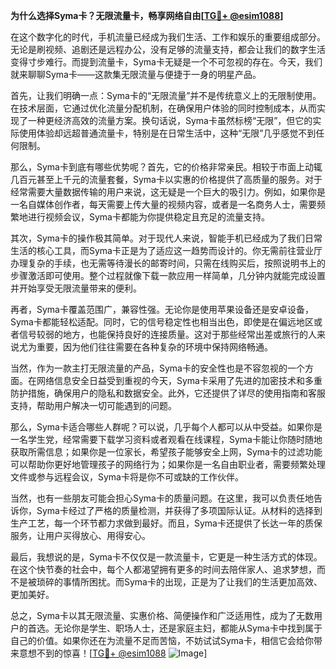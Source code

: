 **为什么选择Syma卡？无限流量卡，畅享网络自由[[TG💪+ @esim1088](https://t.me/s/esim1088)]**

在这个数字化的时代，手机流量已经成为我们生活、工作和娱乐的重要组成部分。无论是刷视频、追剧还是远程办公，没有足够的流量支持，都会让我们的数字生活变得寸步难行。而提到流量卡，Syma卡无疑是一个不可忽视的存在。今天，我们就来聊聊Syma卡——这款集无限流量与便捷于一身的明星产品。

首先，让我们明确一点：Syma卡的“无限流量”并不是传统意义上的无限制使用。在技术层面，它通过优化流量分配机制，在确保用户体验的同时控制成本，从而实现了一种更经济高效的流量方案。换句话说，Syma卡虽然标榜“无限”，但它的实际使用体验却远超普通流量卡，特别是在日常生活中，这种“无限”几乎感觉不到任何限制。

那么，Syma卡到底有哪些优势呢？首先，它的价格非常亲民。相较于市面上动辄几百元甚至上千元的流量套餐，Syma卡以实惠的价格提供了高质量的服务。对于经常需要大量数据传输的用户来说，这无疑是一个巨大的吸引力。例如，如果你是一名自媒体创作者，每天需要上传大量的视频内容，或者是一名商务人士，需要频繁地进行视频会议，Syma卡都能为你提供稳定且充足的流量支持。

其次，Syma卡的操作极其简单。对于现代人来说，智能手机已经成为了我们日常生活的核心工具，而Syma卡正是为了适应这一趋势而设计的。你无需前往营业厅办理复杂的手续，也无需等待漫长的邮寄时间，只需在线购买后，按照说明书上的步骤激活即可使用。整个过程就像下载一款应用一样简单，几分钟内就能完成设置并开始享受无限流量带来的便利。

再者，Syma卡覆盖范围广，兼容性强。无论你是使用苹果设备还是安卓设备，Syma卡都能轻松适配。同时，它的信号稳定性也相当出色，即使是在偏远地区或者信号较弱的地方，也能保持良好的连接质量。这对于那些经常出差或旅行的人来说尤为重要，因为他们往往需要在各种复杂的环境中保持网络畅通。

当然，作为一款主打无限流量的产品，Syma卡的安全性也是不容忽视的一个方面。在网络信息安全日益受到重视的今天，Syma卡采用了先进的加密技术和多重防护措施，确保用户的隐私和数据安全。此外，它还提供了详尽的使用指南和客服支持，帮助用户解决一切可能遇到的问题。

那么，Syma卡适合哪些人群呢？可以说，几乎每个人都可以从中受益。如果你是一名学生党，经常需要下载学习资料或者观看在线课程，Syma卡能让你随时随地获取所需信息；如果你是一位家长，希望孩子能够安全上网，Syma卡的过滤功能可以帮助你更好地管理孩子的网络行为；如果你是一名自由职业者，需要频繁处理文件或参与远程会议，Syma卡将是你不可或缺的工作伙伴。

当然，也有一些朋友可能会担心Syma卡的质量问题。在这里，我可以负责任地告诉你，Syma卡经过了严格的质量检测，并获得了多项国际认证。从材料的选择到生产工艺，每一个环节都力求做到最好。而且，Syma卡还提供了长达一年的质保服务，让用户买得放心、用得安心。

最后，我想说的是，Syma卡不仅仅是一款流量卡，它更是一种生活方式的体现。在这个快节奏的社会中，每个人都渴望拥有更多的时间去陪伴家人、追求梦想，而不是被琐碎的事情所困扰。而Syma卡的出现，正是为了让我们的生活更加高效、更加美好。

总之，Syma卡以其无限流量、实惠价格、简便操作和广泛适用性，成为了无数用户的首选。无论你是学生、职场人士，还是家庭主妇，都能从Syma卡中找到属于自己的价值。如果你还在为流量不足而苦恼，不妨试试Syma卡，相信它会给你带来意想不到的惊喜！[[TG💪+ @esim1088](https://t.me/s/esim1088) ![Image](https://i.postimg.cc/4NQfJmqS/Snipaste-2025-05-13-00-14-12.png)]